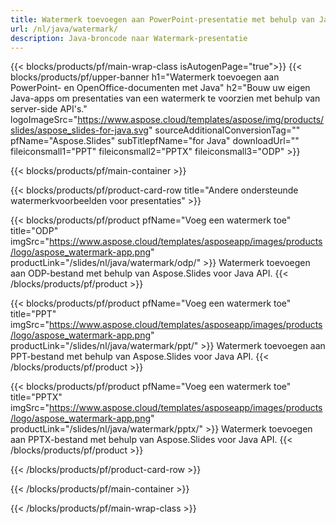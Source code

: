```yaml
---
title: Watermerk toevoegen aan PowerPoint-presentatie met behulp van Java
url: /nl/java/watermark/
description: Java-broncode naar Watermark-presentatie
---
```


{{< blocks/products/pf/main-wrap-class isAutogenPage="true">}}
{{< blocks/products/pf/upper-banner h1="Watermerk toevoegen aan PowerPoint- en OpenOffice-documenten met Java" h2="Bouw uw eigen Java-apps om presentaties van een watermerk te voorzien met behulp van server-side API's." logoImageSrc="https://www.aspose.cloud/templates/aspose/img/products/slides/aspose_slides-for-java.svg" sourceAdditionalConversionTag="" pfName="Aspose.Slides" subTitlepfName="for Java" downloadUrl="" fileiconsmall1="PPT" fileiconsmall2="PPTX" fileiconsmall3="ODP" >}}

{{< blocks/products/pf/main-container >}}

{{< blocks/products/pf/product-card-row title="Andere ondersteunde watermerkvoorbeelden voor presentaties" >}}

{{< blocks/products/pf/product pfName="Voeg een watermerk toe" title="ODP" imgSrc="https://www.aspose.cloud/templates/asposeapp/images/products/logo/aspose_watermark-app.png" productLink="/slides/nl/java/watermark/odp/" >}}
Watermerk toevoegen aan ODP-bestand met behulp van Aspose.Slides voor Java API.
{{< /blocks/products/pf/product >}}

{{< blocks/products/pf/product pfName="Voeg een watermerk toe" title="PPT" imgSrc="https://www.aspose.cloud/templates/asposeapp/images/products/logo/aspose_watermark-app.png" productLink="/slides/nl/java/watermark/ppt/" >}}
Watermerk toevoegen aan PPT-bestand met behulp van Aspose.Slides voor Java API.
{{< /blocks/products/pf/product >}}

{{< blocks/products/pf/product pfName="Voeg een watermerk toe" title="PPTX" imgSrc="https://www.aspose.cloud/templates/asposeapp/images/products/logo/aspose_watermark-app.png" productLink="/slides/nl/java/watermark/pptx/" >}}
Watermerk toevoegen aan PPTX-bestand met behulp van Aspose.Slides voor Java API.
{{< /blocks/products/pf/product >}}



{{< /blocks/products/pf/product-card-row >}}

{{< /blocks/products/pf/main-container >}}
    
{{< /blocks/products/pf/main-wrap-class >}}